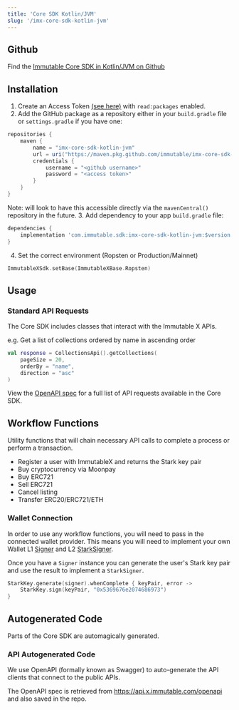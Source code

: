 ```yaml
---
title: 'Core SDK Kotlin/JVM'
slug: '/imx-core-sdk-kotlin-jvm'
---
```


## Github

Find the [Immutable Core SDK in Kotlin/JVM on Github](https://github.com/immutable/imx-core-sdk-kotlin-jvm)

## Installation

1. Create an Access Token [(see here)](https://docs.github.com/en/authentication/keeping-your-account-and-data-secure/creating-a-personal-access-token) with `read:packages` enabled.
2. Add the GitHub package as a repository either in your `build.gradle` file or `settings.gradle` if you have one:
```gradle
repositories {
    maven {
        name = "imx-core-sdk-kotlin-jvm"
        url = uri("https://maven.pkg.github.com/immutable/imx-core-sdk-kotlin-jvm")
        credentials {
            username = "<github username>"
            password = "<access token>"
        }
    }
}
```
Note: will look to have this accessible directly via the `mavenCentral()` repository in the future.
3. Add dependency to your app `build.gradle` file:
```gradle
dependencies {
    implementation 'com.immutable.sdk:imx-core-sdk-kotlin-jvm:$version'
}
```
4. Set the correct environment (Ropsten or Production/Mainnet)
```kt
ImmutableXSdk.setBase(ImmutableXBase.Ropsten)
```

## Usage

### Standard API Requests

The Core SDK includes classes that interact with the Immutable X APIs.

e.g. Get a list of collections ordered by name in ascending order
```kt
val response = CollectionsApi().getCollections(
    pageSize = 20,
    orderBy = "name",
    direction = "asc"
)
```
View the [OpenAPI spec](openapi.json) for a full list of API requests available in the Core SDK.

## Workflow Functions

Utility functions that will chain necessary API calls to complete a process or perform a transaction.

* Register a user with ImmutableX and returns the Stark key pair
* Buy cryptocurrency via Moonpay
* Buy ERC721
* Sell ERC721
* Cancel listing
* Transfer ERC20/ERC721/ETH

### Wallet Connection

In order to use any workflow functions, you will need to pass in the connected wallet provider. This means you will need to implement your own Wallet L1 [Signer](https://github.com/immutable/imx-core-sdk-kotlin-jvm/blob/main/imx-core-sdk-kotlin-jvm/src/main/kotlin/com/immutable/sdk/Signer.kt) and L2 [StarkSigner](https://github.com/immutable/imx-core-sdk-kotlin-jvm/blob/main/imx-core-sdk-kotlin-jvm/src/main/kotlin/com/immutable/sdk/Signer.kt).

Once you have a `Signer` instance you can generate the user's Stark key pair and use the result to implement a `StarkSigner`.
```kt
StarkKey.generate(signer).whenComplete { keyPair, error ->
    StarkKey.sign(keyPair, "0x5369676e2074686973")
}
```

## Autogenerated Code

Parts of the Core SDK are automagically generated.

### API Autogenerated Code

We use OpenAPI (formally known as Swagger) to auto-generate the API clients that connect to the public APIs.

The OpenAPI spec is retrieved from https://api.x.immutable.com/openapi and also saved in the repo.
